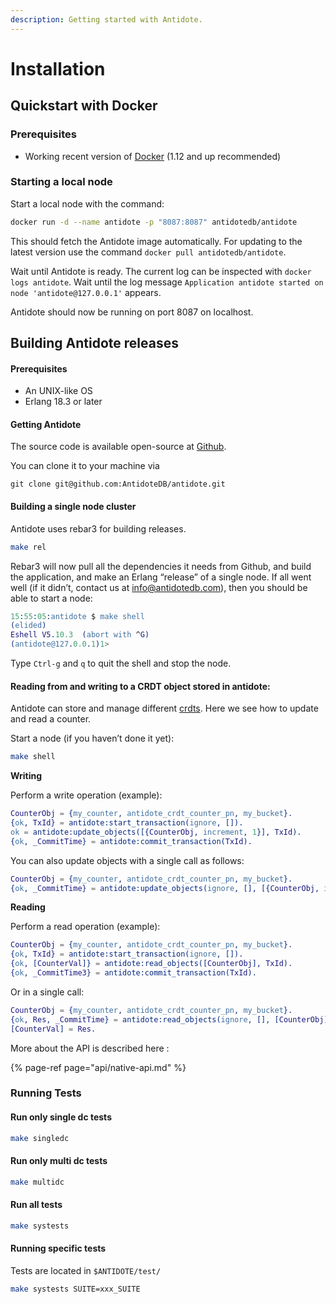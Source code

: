 ```yaml
---
description: Getting started with Antidote.
---
```


# Installation

## Quickstart with Docker <a id="quickstart-with-docker"></a>

### Prerequisites <a id="prerequisites"></a>

* Working recent version of [Docker](https://docs.docker.com/install/) \(1.12 and up recommended\)

### Starting a local node <a id="starting-a-local-node"></a>

Start a local node with the command:

```bash
docker run -d --name antidote -p "8087:8087" antidotedb/antidote
```

This should fetch the Antidote image automatically. For updating to the latest version use the command `docker pull antidotedb/antidote`.

Wait until Antidote is ready. The current log can be inspected with `docker logs antidote`. Wait until the log message `Application antidote started on node 'antidote@127.0.0.1'` appears.

Antidote should now be running on port 8087 on localhost.

## Building Antidote releases <a id="building-antidote-releases"></a>

#### Prerequisites <a id="prerequisites-1"></a>

* An UNIX-like OS
* Erlang 18.3 or later

#### Getting Antidote

The source code is available open-source at [Github](https://github.com/AntidoteDB/antidote).

You can clone it to your machine via

```text
git clone git@github.com:AntidoteDB/antidote.git
```

#### Building a single node cluster

Antidote uses rebar3 for building releases.

```bash
make rel
```

Rebar3 will now pull all the dependencies it needs from Github, and build the application, and make an Erlang “release” of a single node. If all went well \(if it didn’t, contact us at [info@antidotedb.com](mailto:info@antidotedb.com)\), then you should be able to start a node:

```erlang
15:55:05:antidote $ make shell
(elided)
Eshell V5.10.3  (abort with ^G)
(antidote@127.0.0.1)1>
```

Type `Ctrl-g` and `q` to quit the shell and stop the node.

#### Reading from and writing to a CRDT object stored in antidote: <a id="reading-from-and-writing-to-a-crdt-object-stored-in-antidote"></a>

Antidote can store and manage different [crdts](https://github.com/AntidoteDB/antidote_crdt). Here we see how to update and read a counter.

Start a node \(if you haven’t done it yet\):

```bash
make shell
```

**Writing**

 Perform a write operation \(example\):

```erlang
CounterObj = {my_counter, antidote_crdt_counter_pn, my_bucket}.
{ok, TxId} = antidote:start_transaction(ignore, []).
ok = antidote:update_objects([{CounterObj, increment, 1}], TxId).
{ok, _CommitTime} = antidote:commit_transaction(TxId).
```

 You can also update objects with a single call as follows:

```erlang
CounterObj = {my_counter, antidote_crdt_counter_pn, my_bucket}.
{ok, _CommitTime} = antidote:update_objects(ignore, [], [{CounterObj, increment, 1}]).
```

**Reading**

 Perform a read operation \(example\):

```erlang
CounterObj = {my_counter, antidote_crdt_counter_pn, my_bucket}.
{ok, TxId} = antidote:start_transaction(ignore, []).
{ok, [CounterVal]} = antidote:read_objects([CounterObj], TxId).
{ok, _CommitTime3} = antidote:commit_transaction(TxId).
```

 Or in a single call:

```erlang
CounterObj = {my_counter, antidote_crdt_counter_pn, my_bucket}.
{ok, Res, _CommitTime} = antidote:read_objects(ignore, [], [CounterObj]).
[CounterVal] = Res.
```

 More about the API is described here :
  
 {% page-ref page="api/native-api.md" %}

###  Running Tests

#### Run only single dc tests <a id="run-single-dc-tests"></a>

```bash
make singledc
```

#### Run only multi dc tests <a id="run-multi-dc-tests"></a>

```bash
make multidc
```

#### Run all tests <a id="run-all-tests"></a>

```bash
make systests
```

#### Running specific tests <a id="running-specific-tests"></a>

 Tests are located in `$ANTIDOTE/test/`

```bash
make systests SUITE=xxx_SUITE
```

